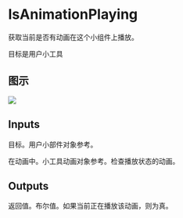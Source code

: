 # IsAnimationPlaying

获取当前是否有动画在这个小组件上播放。

目标是用户小工具

## 图示

![]($-20221218-21212477.png)

## Inputs

目标。用户小部件对象参考。

在动画中。小工具动画对象参考。检查播放状态的动画。  

## Outputs

返回值。布尔值。如果当前正在播放该动画，则为真。
